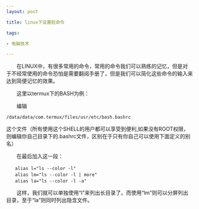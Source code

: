 ```yaml
---
layout: post

title: linux下设置短命令

tags:

- 电脑技术

---
```


　　在LINUX中，有很多常用的命令，常用的命令我们可以熟练的记忆，但是对于不经常使用的命令恐怕是需要翻阅手册了，但是我们可以简化这些命令的输入来达到简便记忆的效果。 

　　这里以termux下的BASH为例： 

　　编辑
```
/data/data/com.termux/files/usr/etc/bash.bashrc
```
这个文件（所有使用这个SHELL的用户都可以享受到便利,如果没有ROOT权限，则编辑你自己目录下的.bashrc文件，区别在于只有你自己可以使用下面定义的别名） 

　　在最后加入这一段： 

```
　　alias l="ls --color -l" 
　　alias lm="ls --color -l | more" 
　　alias la="ls --color -l -a" 
```

　　这样，我们就可以单独使用“l”来列出长目录了。而使用“lm”则可以分屏列出目录，至于“la”则同时列出隐含文件。 

